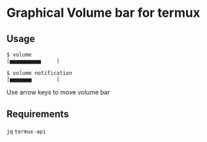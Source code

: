 # Graphical Volume bar for termux

## Usage

```
$ volume
|▅▅▅▅▅▅▅▅▅▅     |

$ volume notification
|▅▅▅▅▅▅▅        |

```

Use arrow keys to move volume bar

## Requirements

`jq`
`termux-api`


